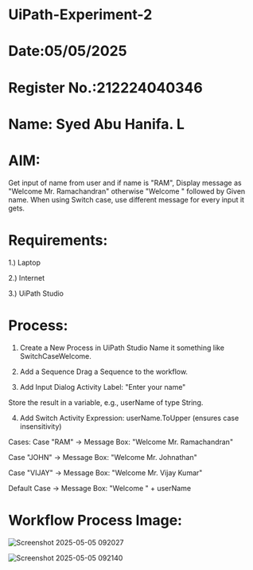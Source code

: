 # UiPath-Experiment-2
# Date:05/05/2025
# Register No.:212224040346
# Name: Syed Abu Hanifa. L
# AIM:
Get input of name from user and if name is "RAM", Display message as "Welcome Mr. Ramachandran" otherwise "Welcome " followed by Given name.  When using Switch case, use different message for every input it gets.  
# Requirements:
1.) Laptop

2.) Internet

3.) UiPath Studio
# Process:
1. Create a New Process in UiPath Studio
Name it something like SwitchCaseWelcome.

2. Add a Sequence
Drag a Sequence to the workflow.

3. Add Input Dialog Activity
Label: "Enter your name"

Store the result in a variable, e.g., userName of type String.

4. Add Switch Activity
Expression: userName.ToUpper (ensures case insensitivity)

Cases:
Case "RAM"
→ Message Box: "Welcome Mr. Ramachandran"

Case "JOHN"
→ Message Box: "Welcome Mr. Johnathan"

Case "VIJAY"
→ Message Box: "Welcome Mr. Vijay Kumar"

Default Case
→ Message Box: "Welcome " + userName
# Workflow Process Image:
![Screenshot 2025-05-05 092027](https://github.com/user-attachments/assets/564cdc37-66c9-41b1-9a68-6f60a83e3ba2)

![Screenshot 2025-05-05 092140](https://github.com/user-attachments/assets/de93573d-536c-47a0-9ed0-b62a30ecb10b)

